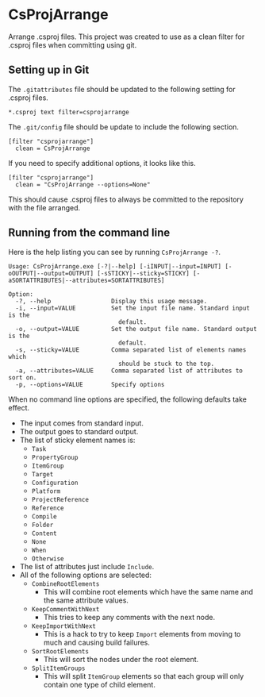 CsProjArrange
=============

Arrange .csproj files. This project was created to use as a clean filter for .csproj files when committing using git.

Setting up in Git
-----------------

The `.gitattributes` file should be updated to the following setting for .csproj files.

    *.csproj text filter=csprojarrange

The `.git/config` file should be update to include the following section.

    [filter "csprojarrange"]
      clean = CsProjArrange

If you need to specify additional options, it looks like this.

    [filter "csprojarrange"]
      clean = "CsProjArrange --options=None"

This should cause .csproj files to always be committed to the repository with the file arranged.

Running from the command line
-----------------------------

Here is the help listing you can see by running `CsProjArrange -?`.

    Usage: CsProjArrange.exe [-?|--help] [-iINPUT|--input=INPUT] [-oOUTPUT|--output=OUTPUT] [-sSTICKY|--sticky=STICKY] [-aSORTATTRIBUTES|--attributes=SORTATTRIBUTES]
    
    Option:
      -?, --help                 Display this usage message.
      -i, --input=VALUE          Set the input file name. Standard input is the
                                   default.
      -o, --output=VALUE         Set the output file name. Standard output is the
                                   default.
      -s, --sticky=VALUE         Comma separated list of elements names which
                                   should be stuck to the top.
      -a, --attributes=VALUE     Comma separated list of attributes to sort on.
      -p, --options=VALUE        Specify options

When no command line options are specified, the following defaults take effect.

 - The input comes from standard input.
 - The output goes to standard output.
 - The list of sticky element names is:
   - `Task`
   - `PropertyGroup`
   - `ItemGroup`
   - `Target`
   - `Configuration`
   - `Platform`
   - `ProjectReference`
   - `Reference`
   - `Compile`
   - `Folder`
   - `Content`
   - `None`
   - `When`
   - `Otherwise`
 - The list of attributes just include `Include`.
 - All of the following options are selected:
   - `CombineRootElements`
     - This will combine root elements which have the same name and the same attribute values.
   - `KeepCommentWithNext`
     - This tries to keep any comments with the next node.
   - `KeepImportWithNext`
     - This is a hack to try to keep `Import` elements from moving to much and causing build failures.
   - `SortRootElements`
     - This will sort the nodes under the root element.
   - `SplitItemGroups`
     - This will split `ItemGroup` elements so that each group will only contain one type of child element.
